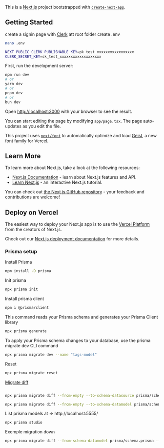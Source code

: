 This is a [Next.js](https://nextjs.org) project bootstrapped with [`create-next-app`](https://nextjs.org/docs/app/api-reference/cli/create-next-app).

## Getting Started

create a signin page with [Clerk](https://dashboard.clerk.com/)
att root folder create .env

```bash
nano .env

NEXT_PUBLIC_CLERK_PUBLISHABLE_KEY=pk_test_xxxxxxxxxxxxxxxxx
CLERK_SECRET_KEY=sk_test_xxxxxxxxxxxxxxxxxxx
```

First, run the development server:

```bash
npm run dev
# or
yarn dev
# or
pnpm dev
# or
bun dev
```

Open [http://localhost:3000](http://localhost:3000) with your browser to see the result.

You can start editing the page by modifying `app/page.tsx`. The page auto-updates as you edit the file.

This project uses [`next/font`](https://nextjs.org/docs/app/building-your-application/optimizing/fonts) to automatically optimize and load [Geist](https://vercel.com/font), a new font family for Vercel.

## Learn More

To learn more about Next.js, take a look at the following resources:

- [Next.js Documentation](https://nextjs.org/docs) - learn about Next.js features and API.
- [Learn Next.js](https://nextjs.org/learn) - an interactive Next.js tutorial.

You can check out [the Next.js GitHub repository](https://github.com/vercel/next.js) - your feedback and contributions are welcome!

## Deploy on Vercel

The easiest way to deploy your Next.js app is to use the [Vercel Platform](https://vercel.com/new?utm_medium=default-template&filter=next.js&utm_source=create-next-app&utm_campaign=create-next-app-readme) from the creators of Next.js.

Check out our [Next.js deployment documentation](https://nextjs.org/docs/app/building-your-application/deploying) for more details.

### Prisma setup

Install Prisma

```bash
npm install -D prisma

```

Init prisma

```bash
npx prisma init
```

Install prisma client

```bash
npm i @prisma/client
```

This command reads your Prisma schema and generates your Prisma Client library

```bash
npx prisma generate
```

To apply your Prisma schema changes to your database, use the prisma migrate dev CLI command

```bash
npx prisma migrate dev --name "tags-model"
```

Reset

```bash
npx prisma migrate reset
```

[Migrate diff](https://fig.io/manual/prisma/migrate/diff)

```bash

npx prisma migrate diff --from-empty --to-schema-datasource prisma/schema.prisma --script > prisma/migrations/00_init/migration_down.sql
```

```bash
npx prisma migrate diff --from-empty --to-schema-datamodel prisma/schema.prisma --script > prisma/migrations/00_init/migration_up.sql
```

List prisma models at => http://localhost:5555/

```bash
npx prisma studio
```

Exemple migration down

```bash
npx prisma migrate diff --from-schema-datamodel prisma/schema.prisma --to-empty --script > prisma/migrations/00_init/migration_down.sql
```
